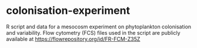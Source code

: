 # colonisation-experiment
R script and data for a mesocosm experiment on phytoplankton colonisation and variability.
Flow cytometry (FCS) files used in the script are publicly available at https://flowrepository.org/id/FR-FCM-Z35Z
